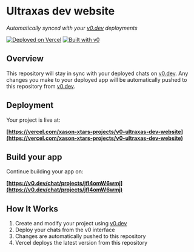 # Ultraxas dev website

*Automatically synced with your [v0.dev](https://v0.dev) deployments*

[![Deployed on Vercel](https://img.shields.io/badge/Deployed%20on-Vercel-black?style=for-the-badge&logo=vercel)](https://vercel.com/xason-xtars-projects/v0-ultraxas-dev-website)
[![Built with v0](https://img.shields.io/badge/Built%20with-v0.dev-black?style=for-the-badge)](https://v0.dev/chat/projects/jfI4omW6wmj)

## Overview

This repository will stay in sync with your deployed chats on [v0.dev](https://v0.dev).
Any changes you make to your deployed app will be automatically pushed to this repository from [v0.dev](https://v0.dev).

## Deployment

Your project is live at:

**[https://vercel.com/xason-xtars-projects/v0-ultraxas-dev-website](https://vercel.com/xason-xtars-projects/v0-ultraxas-dev-website)**

## Build your app

Continue building your app on:

**[https://v0.dev/chat/projects/jfI4omW6wmj](https://v0.dev/chat/projects/jfI4omW6wmj)**

## How It Works

1. Create and modify your project using [v0.dev](https://v0.dev)
2. Deploy your chats from the v0 interface
3. Changes are automatically pushed to this repository
4. Vercel deploys the latest version from this repository

